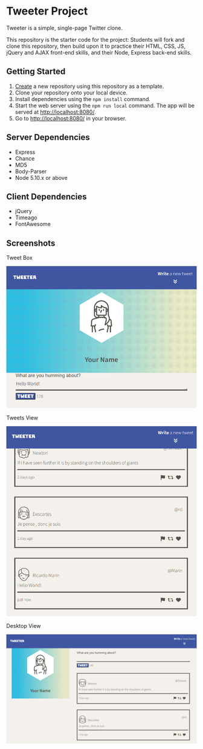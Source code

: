 # Tweeter Project

Tweeter is a simple, single-page Twitter clone.

This repository is the starter code for the project: Students will fork and clone this repository, then build upon it to practice their HTML, CSS, JS, jQuery and AJAX front-end skills, and their Node, Express back-end skills.

## Getting Started

1. [Create](https://docs.github.com/en/repositories/creating-and-managing-repositories/creating-a-repository-from-a-template) a new repository using this repository as a template.
2. Clone your repository onto your local device.
3. Install dependencies using the `npm install` command.
3. Start the web server using the `npm run local` command. The app will be served at <http://localhost:8080/>.
4. Go to <http://localhost:8080/> in your browser.

## Server Dependencies

- Express
- Chance
- MD5
- Body-Parser
- Node 5.10.x or above

## Client Dependencies
- jQuery
- Timeago
- FontAwesome


## Screenshots

Tweet Box

!["Tweet Box"](docs/tweet-box.png)

Tweets View

!["Tweets View"](docs/tweets.png)

Desktop View

!["Tweet Box"](docs/desktop-view.png)